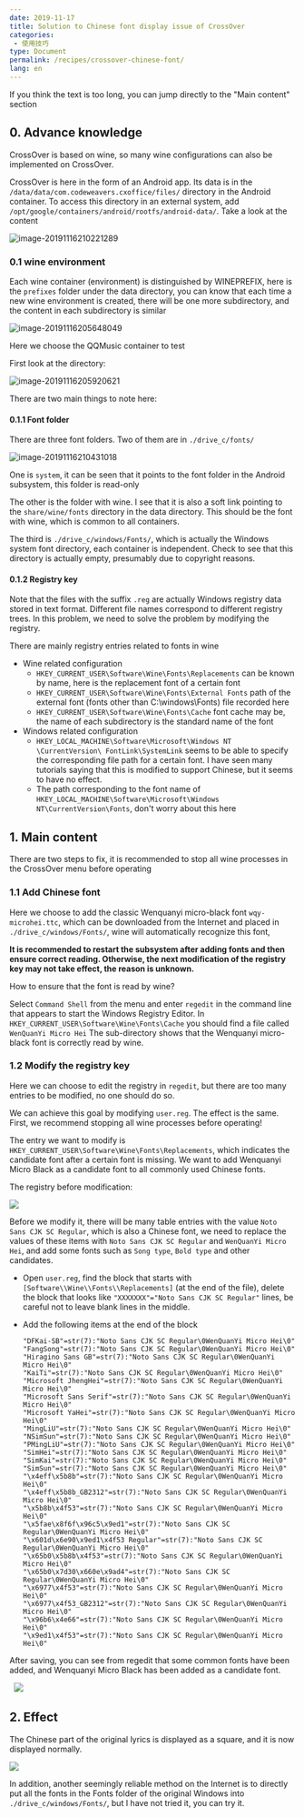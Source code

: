 ```yaml
---
date: 2019-11-17
title: Solution to Chinese font display issue of CrossOver
categories:
 - 使用技巧
type: Document
permalink: /recipes/crossover-chinese-font/
lang: en
---
```


If you think the text is too long, you can jump directly to the "Main content" section

## 0. Advance knowledge

CrossOver is based on wine, so many wine configurations can also be implemented on CrossOver.

CrossOver is here in the form of an Android app. Its data is in the `/data/data/com.codeweavers.cxoffice/files/` directory in the Android container. To access this directory in an external system, add `/opt/google/containers/android/rootfs/android-data/`. Take a look at the content

![image-20191116210221289](https://fydeos.com/wp-content/uploads/2019/11/image-20191116210221289.png)

### 0.1 wine environment
Each wine container (environment) is distinguished by WINEPREFIX, here is the `prefixes` folder under the data directory, you can know that each time a new wine environment is created, there will be one more subdirectory, and the content in each subdirectory is similar

![image-20191116205648049](https://fydeos.com/wp-content/uploads/2019/11/image-20191116205648049.png)

Here we choose the QQMusic container to test

First look at the directory:

![image-20191116205920621](https://fydeos.com/wp-content/uploads/2019/11/image-20191116205920621.png)

There are two main things to note here:

#### 0.1.1 Font folder

There are three font folders. Two of them are in `./drive_c/fonts/`

![image-20191116210431018](https://fydeos.com/wp-content/uploads/2019/11/image-20191116210431018.png)

One is `system`, it can be seen that it points to the font folder in the Android subsystem, this folder is read-only

The other is the folder with wine. I see that it is also a soft link pointing to the `share/wine/fonts` directory in the data directory. This should be the font with wine, which is common to all containers.

The third is `./drive_c/windows/Fonts/`, which is actually the Windows system font directory, each container is independent. Check to see that this directory is actually empty, presumably due to copyright reasons.

#### 0.1.2 Registry key

Note that the files with the suffix `.reg` are actually Windows registry data stored in text format. Different file names correspond to different registry trees. In this problem, we need to solve the problem by modifying the registry.

There are mainly registry entries related to fonts in wine
- Wine related configuration
  - `HKEY_CURRENT_USER\Software\Wine\Fonts\Replacements` can be known by name, here is the replacement font of a certain font
  - `HKEY_CURRENT_USER\Software\Wine\Fonts\External Fonts` path of the external font (fonts other than C:\\windows\Fonts) file recorded here
  - `HKEY_CURRENT_USER\Software\Wine\Fonts\Cache` font cache may be, the name of each subdirectory is the standard name of the font
- Windows related configuration
  - `HKEY_LOCAL_MACHINE\Software\Microsoft\Windows NT \CurrentVersion\ FontLink\SystemLink` seems to be able to specify the corresponding file path for a certain font. I have seen many tutorials saying that this is modified to support Chinese, but it seems to have no effect.
  - The path corresponding to the font name of `HKEY_LOCAL_MACHINE\Software\Microsoft\Windows NT\CurrentVersion\Fonts`, don't worry about this here

## 1. Main content

There are two steps to fix, it is recommended to stop all wine processes in the CrossOver menu before operating

### 1.1 Add Chinese font

Here we choose to add the classic Wenquanyi micro-black font `wqy-microhei.ttc`, which can be downloaded from the Internet and placed in `./drive_c/windows/Fonts/`, wine will automatically recognize this font,

**It is recommended to restart the subsystem after adding fonts and then ensure correct reading. Otherwise, the next modification of the registry key may not take effect, the reason is unknown.**

How to ensure that the font is read by wine?

Select `Command Shell` from the menu and enter `regedit` in the command line that appears to start the Windows Registry Editor. In `HKEY_CURRENT_USER\Software\Wine\Fonts\Cache` you should find a file called `WenQuanYi Micro Hei` The sub-directory shows that the Wenquanyi micro-black font is correctly read by wine.

### 1.2 Modify the registry key

Here we can choose to edit the registry in `regedit`, but there are too many entries to be modified, no one should do so.

We can achieve this goal by modifying `user.reg`. The effect is the same. First, we recommend stopping all wine processes before operating!

The entry we want to modify is `HKEY_CURRENT_USER\Software\Wine\Fonts\Replacements`, which indicates the candidate font after a certain font is missing. We want to add Wenquanyi Micro Black as a candidate font to all commonly used Chinese fonts.

The registry before modification:

![](https://fydeos.com/wp-content/uploads/2019/11/regedit0.png)

Before we modify it, there will be many table entries with the value `Noto Sans CJK SC Regular`, which is also a Chinese font, we need to replace the values ​​of these items with `Noto Sans CJK SC Regular` and `WenQuanYi Micro Hei`, and add some fonts such as `Song type`, `Bold type` and other candidates.

- Open `user.reg`, find the block that starts with `[Software\\Wine\\Fonts\\Replacements]` (at the end of the file), delete the block that looks like `"XXXXXXX"="Noto Sans CJK SC Regular"` lines, be careful not to leave blank lines in the middle.

- Add the following items at the end of the block

  ```
  "DFKai-SB"=str(7):"Noto Sans CJK SC Regular\0WenQuanYi Micro Hei\0"
  "FangSong"=str(7):"Noto Sans CJK SC Regular\0WenQuanYi Micro Hei\0"
  "Hiragino Sans GB"=str(7):"Noto Sans CJK SC Regular\0WenQuanYi Micro Hei\0"
  "KaiTi"=str(7):"Noto Sans CJK SC Regular\0WenQuanYi Micro Hei\0"
  "Microsoft JhengHei"=str(7):"Noto Sans CJK SC Regular\0WenQuanYi Micro Hei\0"
  "Microsoft Sans Serif"=str(7):"Noto Sans CJK SC Regular\0WenQuanYi Micro Hei\0"
  "Microsoft YaHei"=str(7):"Noto Sans CJK SC Regular\0WenQuanYi Micro Hei\0"
  "MingLiU"=str(7):"Noto Sans CJK SC Regular\0WenQuanYi Micro Hei\0"
  "NSimSun"=str(7):"Noto Sans CJK SC Regular\0WenQuanYi Micro Hei\0"
  "PMingLiU"=str(7):"Noto Sans CJK SC Regular\0WenQuanYi Micro Hei\0"
  "SimHei"=str(7):"Noto Sans CJK SC Regular\0WenQuanYi Micro Hei\0"
  "SimKai"=str(7):"Noto Sans CJK SC Regular\0WenQuanYi Micro Hei\0"
  "SimSun"=str(7):"Noto Sans CJK SC Regular\0WenQuanYi Micro Hei\0"
  "\x4eff\x5b8b"=str(7):"Noto Sans CJK SC Regular\0WenQuanYi Micro Hei\0"
  "\x4eff\x5b8b_GB2312"=str(7):"Noto Sans CJK SC Regular\0WenQuanYi Micro Hei\0"
  "\x5b8b\x4f53"=str(7):"Noto Sans CJK SC Regular\0WenQuanYi Micro Hei\0"
  "\x5fae\x8f6f\x96c5\x9ed1"=str(7):"Noto Sans CJK SC Regular\0WenQuanYi Micro Hei\0"
  "\x601d\x6e90\x9ed1\x4f53 Regular"=str(7):"Noto Sans CJK SC Regular\0WenQuanYi Micro Hei\0"
  "\x65b0\x5b8b\x4f53"=str(7):"Noto Sans CJK SC Regular\0WenQuanYi Micro Hei\0"
  "\x65b0\x7d30\x660e\x9ad4"=str(7):"Noto Sans CJK SC Regular\0WenQuanYi Micro Hei\0"
  "\x6977\x4f53"=str(7):"Noto Sans CJK SC Regular\0WenQuanYi Micro Hei\0"
  "\x6977\x4f53_GB2312"=str(7):"Noto Sans CJK SC Regular\0WenQuanYi Micro Hei\0"
  "\x96b6\x4e66"=str(7):"Noto Sans CJK SC Regular\0WenQuanYi Micro Hei\0"
  "\x9ed1\x4f53"=str(7):"Noto Sans CJK SC Regular\0WenQuanYi Micro Hei\0"
  ```
After saving, you can see from regedit that some common fonts have been added, and Wenquanyi Micro Black has been added as a candidate font.

  ![](https://fydeos.com/wp-content/uploads/2019/11/regedit1.png)

## 2. Effect

The Chinese part of the original lyrics is displayed as a square, and it is now displayed normally.

![](https://fydeos.com/wp-content/uploads/2019/11/qqmusic.png)



In addition, another seemingly reliable method on the Internet is to directly put all the fonts in the Fonts folder of the original Windows into `./drive_c/windows/Fonts/`, but I have not tried it, you can try it.
